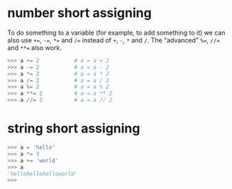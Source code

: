 
# number short assigning
To do something to a variable (for example, to add something to it) we
can also use `+=`, `-=`, `*=` and `/=` instead of `+`, `-`, `*` and
`/`. The "advanced" `%=`, `//=` and `**=` also work.

```python
>>> a += 2           # a = a + 2
>>> a -= 2           # a = a - 2
>>> a *= 2           # a = a * 2
>>> a /= 2           # a = a / 2
>>> a %= 2           # a = a % 2
>>> a **= 2          # a = a ** 2
>>> a //= 2          # a = a // 2 

```

# string short assigning

```python
>>> a = 'hello'
>>> a *= 3
>>> a += 'world'
>>> a
'hellohellohelloworld'
>>>
```
